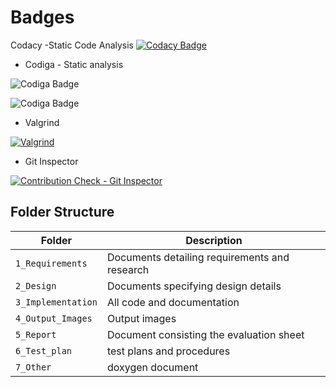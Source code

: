 # Badges
Codacy -Static Code Analysis
 [![Codacy Badge](https://app.codacy.com/project/badge/Grade/5c7d7beb99254d94bd51759be67125d6)](https://www.codacy.com/gh/Sachinrudra/MiniProject_Template/dashboard?utm_source=github.com&amp;utm_medium=referral&amp;utm_content=Sachinrudra/MiniProject_Template&amp;utm_campaign=Badge_Grade)


* Codiga - Static analysis

![Codiga Badge](https://api.codiga.io/project/32285/score/svg)

![Codiga Badge](https://api.codiga.io/project/32285/status/svg)

* Valgrind

[![Valgrind](https://github.com/Sachinrudra/MiniProject_Template/actions/workflows/valgrind.yml/badge.svg)](https://github.com/Sachinrudra/MiniProject_Template/actions/workflows/valgrind.yml)



* Git Inspector

[![Contribution Check - Git Inspector](https://github.com/Sachinrudra/MiniProject_Template/actions/workflows/git_inspector.yml/badge.svg)](https://github.com/Sachinrudra/MiniProject_Template/actions/workflows/git_inspector.yml)



## Folder Structure
Folder             | Description
-------------------| -----------------------------------------
`1_Requirements`   | Documents detailing requirements and research
`2_Design`         | Documents specifying design details
`3_Implementation` | All code and documentation
`4_Output_Images`  | Output images 
`5_Report`         |Document consisting the evaluation sheet
`6_Test_plan`      |test plans and procedures
`7_Other`          |doxygen document 
